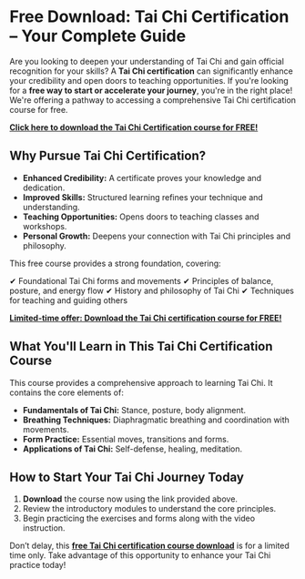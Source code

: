 # Free Download: Tai Chi Certification – Your Complete Guide

Are you looking to deepen your understanding of Tai Chi and gain official recognition for your skills? A **Tai Chi certification** can significantly enhance your credibility and open doors to teaching opportunities. If you're looking for a **free way to start or accelerate your journey**, you're in the right place! We're offering a pathway to accessing a comprehensive Tai Chi certification course for free.

[**Click here to download the Tai Chi Certification course for FREE!**](https://udemywork.com/tai-chi-certification)

## Why Pursue Tai Chi Certification?

*   **Enhanced Credibility:** A certificate proves your knowledge and dedication.
*   **Improved Skills:** Structured learning refines your technique and understanding.
*   **Teaching Opportunities:** Opens doors to teaching classes and workshops.
*   **Personal Growth:** Deepens your connection with Tai Chi principles and philosophy.

This free course provides a strong foundation, covering:

✔ Foundational Tai Chi forms and movements
✔ Principles of balance, posture, and energy flow
✔ History and philosophy of Tai Chi
✔ Techniques for teaching and guiding others

[**Limited-time offer: Download the Tai Chi certification course for FREE!**](https://udemywork.com/tai-chi-certification)

## What You'll Learn in This Tai Chi Certification Course

This course provides a comprehensive approach to learning Tai Chi. It contains the core elements of:
*   **Fundamentals of Tai Chi:** Stance, posture, body alignment.
*   **Breathing Techniques:** Diaphragmatic breathing and coordination with movements.
*   **Form Practice:** Essential moves, transitions and forms.
*   **Applications of Tai Chi:** Self-defense, healing, meditation.

## How to Start Your Tai Chi Journey Today

1.  **Download** the course now using the link provided above.
2.  Review the introductory modules to understand the core principles.
3.  Begin practicing the exercises and forms along with the video instruction.

Don’t delay, this **[free Tai Chi certification course download](https://udemywork.com/tai-chi-certification)** is for a limited time only. Take advantage of this opportunity to enhance your Tai Chi practice today!
